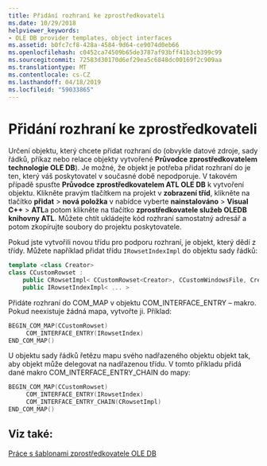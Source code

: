 ```yaml
---
title: Přidání rozhraní ke zprostředkovateli
ms.date: 10/29/2018
helpviewer_keywords:
- OLE DB provider templates, object interfaces
ms.assetid: b0fc7cf8-428a-4584-9d64-ce9074d0eb66
ms.openlocfilehash: c0452ca74509b65de3787af93bff41b3cb399c99
ms.sourcegitcommit: 72583d30170d6ef29ea5c6848dc00169f2c909aa
ms.translationtype: MT
ms.contentlocale: cs-CZ
ms.lasthandoff: 04/18/2019
ms.locfileid: "59033865"
---
```

# <a name="adding-an-interface-to-your-provider"></a>Přidání rozhraní ke zprostředkovateli

Určení objektu, který chcete přidat rozhraní do (obvykle datové zdroje, sady řádků, příkaz nebo relace objekty vytvořené **Průvodce zprostředkovatelem technologie OLE DB**). Je možné, že objekt je potřeba přidat rozhraní do je ten, který váš poskytovatel v současné době nepodporuje. V takovém případě spusťte **Průvodce zprostředkovatelem ATL OLE DB** k vytvoření objektu. Klikněte pravým tlačítkem na projekt v **zobrazení tříd**, klikněte na tlačítko **přidat** > **nová položka** v nabídce vyberte **nainstalováno**  >  **Visual C++** > **ATL**a potom klikněte na tlačítko **zprostředkovatele služeb OLEDB knihovny ATL**. Můžete chtít ukládejte kód rozhraní samostatný adresář a potom zkopírujte soubory do projektu poskytovatele.

Pokud jste vytvořili novou třídu pro podporu rozhraní, je objekt, který dědí z třídy. Můžete například přidat třídu `IRowsetIndexImpl` do objektu sady řádků:

```cpp
template <class Creator>
class CCustomRowset :
    public CRowsetImpl< CCustomRowset<Creator>, CCustomWindowsFile, Creator>,
    public IRowsetIndexImpl< ... >
```

Přidáte rozhraní do COM_MAP v objektu COM_INTERFACE_ENTRY – makro. Pokud neexistuje žádná mapa, vytvořte ji. Příklad:

```cpp
BEGIN_COM_MAP(CCustomRowset)
     COM_INTERFACE_ENTRY(IRowsetIndex)
END_COM_MAP()
```

U objektu sady řádků řetězu mapu svého nadřazeného objektu objekt tak, aby objekt může delegovat na nadřazenou třídu. V tomto příkladu přidá dané makro COM_INTERFACE_ENTRY_CHAIN do mapy:

```cpp
BEGIN_COM_MAP(CCustomRowset)
     COM_INTERFACE_ENTRY(IRowsetIndex)
     COM_INTERFACE_ENTRY_CHAIN(CRowsetImpl)
END_COM_MAP()
```

## <a name="see-also"></a>Viz také:

[Práce s šablonami zprostředkovatele OLE DB](../../data/oledb/working-with-ole-db-provider-templates.md)